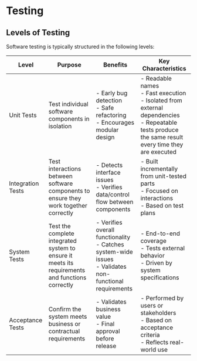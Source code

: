 # Testing

## Levels of Testing

Software testing is typically structured in the following levels:

| Level             | Purpose                                                                                         | Benefits                                                                                                              | Key Characteristics                                                                                                                                                     |
|-------------------|-------------------------------------------------------------------------------------------------|-----------------------------------------------------------------------------------------------------------------------|-------------------------------------------------------------------------------------------------------------------------------------------------------------------------|
| Unit Tests        | Test individual software components in isolation                                                | - Early bug detection  <br /> - Safe refactoring  <br /> - Encourages modular design                                  | - Readable names  <br /> - Fast execution  <br /> - Isolated from external dependencies  <br /> - Repeatable tests produce the same result every time they are executed |
| Integration Tests | Test interactions between software components to ensure they work together correctly            | - Detects interface issues  <br /> - Verifies data/control flow between components                                    | - Built incrementally from unit-tested parts  <br /> - Focused on interactions  <br /> - Based on test plans                                                            |
| System Tests      | Test the complete integrated system to ensure it meets its requirements and functions correctly | - Verifies overall functionality  <br /> - Catches system-wide issues  <br /> - Validates non-functional requirements | - End-to-end coverage  <br /> - Tests external behavior  <br /> - Driven by system specifications                                                                       |
| Acceptance Tests  | Confirm the system meets business or contractual requirements                                   | - Validates business value  <br /> - Final approval before release                                                    | - Performed by users or stakeholders  <br /> - Based on acceptance criteria  <br /> - Reflects real-world use                                                           |
